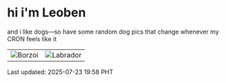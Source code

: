 # hi i'm Leoben

and i like dogs—so have some random dog pics that change whenever my CRON feels like it

|  |  |
|--------|----------|
| ![Borzoi](https://random-dog-vercel.vercel.app/api/random-borzoi?v=1753271888) | ![Labrador](https://random-dog-vercel.vercel.app/api/random-labrador?v=1753271888) |

Last updated: 2025-07-23 19:58 PHT

